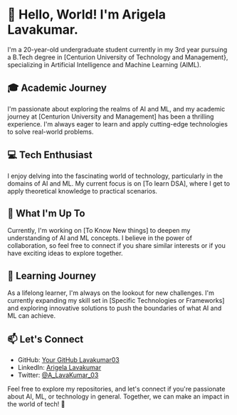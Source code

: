 # 👋 Hello, World! I'm Arigela Lavakumar.

I'm a 20-year-old undergraduate student currently in my 3rd year pursuing a B.Tech degree in [Centurion University of Technology and Management}, specializing in Artificial Intelligence and Machine Learning (AIML).

## 🎓 Academic Journey

I'm passionate about exploring the realms of AI and ML, and my academic journey at [Centurion University and Management] has been a thrilling experience. I'm always eager to learn and apply cutting-edge technologies to solve real-world problems.

## 💻 Tech Enthusiast

I enjoy delving into the fascinating world of technology, particularly in the domains of AI and ML. My current focus is on [To learn DSA], where I get to apply theoretical knowledge to practical scenarios.

## 🚀 What I'm Up To

Currently, I'm working on [To Know New things] to deepen my understanding of AI and ML concepts. I believe in the power of collaboration, so feel free to connect if you share similar interests or if you have exciting ideas to explore together.

## 🌱 Learning Journey

As a lifelong learner, I'm always on the lookout for new challenges. I'm currently expanding my skill set in [Specific Technologies or Frameworks] and exploring innovative solutions to push the boundaries of what AI and ML can achieve.

## 📫 Let's Connect

- GitHub: [Your GitHub Lavakumar03]( https://github.com/Lavakumar03)
- LinkedIn: [Arigela Lavakumar]( https://www.linkedin.com/in/arigela-lavakumar-260b72284/)
- Twitter: [@A_LavaKumar_03]( https://twitter.com/A_LavaKumar_03)

Feel free to explore my repositories, and let's connect if you're passionate about AI, ML, or technology in general. Together, we can make an impact in the world of tech! 🚀
